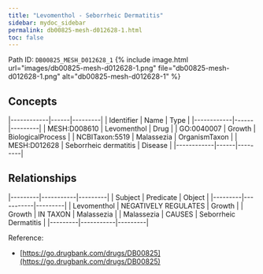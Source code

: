```yaml
---
title: "Levomenthol - Seborrheic Dermatitis"
sidebar: mydoc_sidebar
permalink: db00825-mesh-d012628-1.html
toc: false 
---
```



Path ID: `DB00825_MESH_D012628_1`
{% include image.html url="images/db00825-mesh-d012628-1.png" file="db00825-mesh-d012628-1.png" alt="db00825-mesh-d012628-1" %}

## Concepts

|------------|------|---------|
| Identifier | Name | Type    |
|------------|------|---------|
| MESH:D008610 | Levomenthol | Drug |
| GO:0040007 | Growth | BiologicalProcess |
| NCBITaxon:5519 | Malassezia | OrganismTaxon |
| MESH:D012628 | Seborrheic dermatitis | Disease |
|------------|------|---------|

## Relationships

|---------|-----------|---------|
| Subject | Predicate | Object  |
|---------|-----------|---------|
| Levomenthol | NEGATIVELY REGULATES | Growth |
| Growth | IN TAXON | Malassezia |
| Malassezia | CAUSES | Seborrheic Dermatitis |
|---------|-----------|---------|

Reference: 
  - [https://go.drugbank.com/drugs/DB00825](https://go.drugbank.com/drugs/DB00825)
